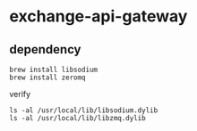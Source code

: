 # exchange-api-gateway

## dependency

```
brew install libsodium
brew install zeromq
```

verify

```shell
ls -al /usr/local/lib/libsodium.dylib
ls -al /usr/local/lib/libzmq.dylib
```
